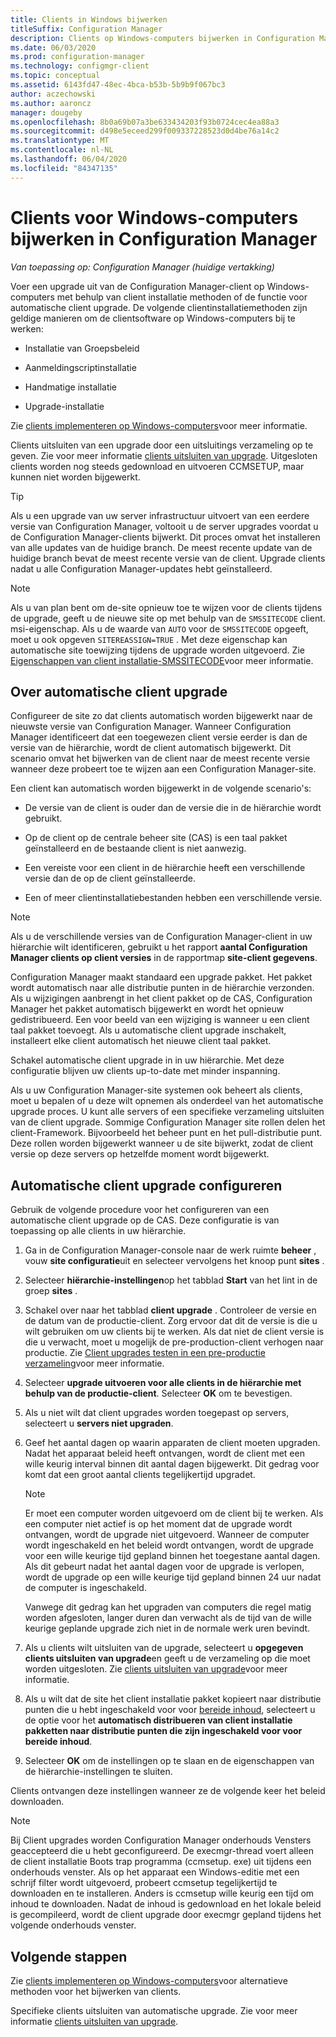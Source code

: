 ```yaml
---
title: Clients in Windows bijwerken
titleSuffix: Configuration Manager
description: Clients op Windows-computers bijwerken in Configuration Manager.
ms.date: 06/03/2020
ms.prod: configuration-manager
ms.technology: configmgr-client
ms.topic: conceptual
ms.assetid: 6143fd47-48ec-4bca-b53b-5b9b9f067bc3
author: aczechowski
ms.author: aaroncz
manager: dougeby
ms.openlocfilehash: 8b0a69b07a3be633434203f93b0724cec4ea88a3
ms.sourcegitcommit: d498e5eceed299f009337228523d0d4be76a14c2
ms.translationtype: MT
ms.contentlocale: nl-NL
ms.lasthandoff: 06/04/2020
ms.locfileid: "84347135"
---
```

# <a name="how-to-upgrade-clients-for-windows-computers-in-configuration-manager"></a>Clients voor Windows-computers bijwerken in Configuration Manager

*Van toepassing op: Configuration Manager (huidige vertakking)*

Voer een upgrade uit van de Configuration Manager-client op Windows-computers met behulp van client installatie methoden of de functie voor automatische client upgrade. De volgende clientinstallatiemethoden zijn geldige manieren om de clientsoftware op Windows-computers bij te werken:  

- Installatie van Groepsbeleid  

- Aanmeldingscriptinstallatie  

- Handmatige installatie  

- Upgrade-installatie  

Zie [clients implementeren op Windows-computers](../../deploy/deploy-clients-to-windows-computers.md)voor meer informatie.

Clients uitsluiten van een upgrade door een uitsluitings verzameling op te geven. Zie voor meer informatie [clients uitsluiten van upgrade](exclude-clients-windows.md). Uitgesloten clients worden nog steeds gedownload en uitvoeren CCMSETUP, maar kunnen niet worden bijgewerkt.

> [!TIP]  
> Als u een upgrade van uw server infrastructuur uitvoert van een eerdere versie van Configuration Manager, voltooit u de server upgrades voordat u de Configuration Manager-clients bijwerkt. Dit proces omvat het installeren van alle updates van de huidige branch. De meest recente update van de huidige branch bevat de meest recente versie van de client. Upgrade clients nadat u alle Configuration Manager-updates hebt geïnstalleerd.

> [!NOTE]
> Als u van plan bent om de-site opnieuw toe te wijzen voor de clients tijdens de upgrade, geeft u de nieuwe site op met behulp van de `SMSSITECODE` client. msi-eigenschap. Als u de waarde van `AUTO` voor de `SMSSITECODE` opgeeft, moet u ook opgeven `SITEREASSIGN=TRUE` . Met deze eigenschap kan automatische site toewijzing tijdens de upgrade worden uitgevoerd. Zie [Eigenschappen van client installatie-SMSSITECODE](../../deploy/about-client-installation-properties.md#smssitecode)voor meer informatie.

## <a name="about-automatic-client-upgrade"></a><a name="bkmk_autoupdate"></a>Over automatische client upgrade

Configureer de site zo dat clients automatisch worden bijgewerkt naar de nieuwste versie van Configuration Manager. Wanneer Configuration Manager identificeert dat een toegewezen client versie eerder is dan de versie van de hiërarchie, wordt de client automatisch bijgewerkt. Dit scenario omvat het bijwerken van de client naar de meest recente versie wanneer deze probeert toe te wijzen aan een Configuration Manager-site.  

Een client kan automatisch worden bijgewerkt in de volgende scenario's:  

- De versie van de client is ouder dan de versie die in de hiërarchie wordt gebruikt.  

- Op de client op de centrale beheer site (CAS) is een taal pakket geïnstalleerd en de bestaande client is niet aanwezig.  

- Een vereiste voor een client in de hiërarchie heeft een verschillende versie dan de op de client geïnstalleerde.  

- Een of meer clientinstallatiebestanden hebben een verschillende versie.  

> [!NOTE]  
> Als u de verschillende versies van de Configuration Manager-client in uw hiërarchie wilt identificeren, gebruikt u het rapport **aantal Configuration Manager clients op client versies** in de rapportmap **site-client gegevens**.  

Configuration Manager maakt standaard een upgrade pakket. Het pakket wordt automatisch naar alle distributie punten in de hiërarchie verzonden. Als u wijzigingen aanbrengt in het client pakket op de CAS, Configuration Manager het pakket automatisch bijgewerkt en wordt het opnieuw gedistribueerd. Een voor beeld van een wijziging is wanneer u een client taal pakket toevoegt. Als u automatische client upgrade inschakelt, installeert elke client automatisch het nieuwe client taal pakket.

Schakel automatische client upgrade in in uw hiërarchie. Met deze configuratie blijven uw clients up-to-date met minder inspanning.  

Als u uw Configuration Manager-site systemen ook beheert als clients, moet u bepalen of u deze wilt opnemen als onderdeel van het automatische upgrade proces. U kunt alle servers of een specifieke verzameling uitsluiten van de client upgrade. Sommige Configuration Manager site rollen delen het client-Framework. Bijvoorbeeld het beheer punt en het pull-distributie punt. Deze rollen worden bijgewerkt wanneer u de site bijwerkt, zodat de client versie op deze servers op hetzelfde moment wordt bijgewerkt.

## <a name="configure-automatic-client-upgrade"></a><a name="bkmk_configure"></a>Automatische client upgrade configureren

Gebruik de volgende procedure voor het configureren van een automatische client upgrade op de CAS. Deze configuratie is van toepassing op alle clients in uw hiërarchie.  

1. Ga in de Configuration Manager-console naar de werk ruimte **beheer** , vouw **site configuratie**uit en selecteer vervolgens het knoop punt **sites** .  

1. Selecteer **hiërarchie-instellingen**op het tabblad **Start** van het lint in de groep **sites** .  

1. Schakel over naar het tabblad **client upgrade** . Controleer de versie en de datum van de productie-client. Zorg ervoor dat dit de versie is die u wilt gebruiken om uw clients bij te werken. Als dat niet de client versie is die u verwacht, moet u mogelijk de pre-production-client verhogen naar productie. Zie [Client upgrades testen in een pre-productie verzameling](test-client-upgrades.md)voor meer informatie.  

1. Selecteer **upgrade uitvoeren voor alle clients in de hiërarchie met behulp van de productie-client**. Selecteer **OK** om te bevestigen.  

1. Als u niet wilt dat client upgrades worden toegepast op servers, selecteert u **servers niet upgraden**.  

1. Geef het aantal dagen op waarin apparaten de client moeten upgraden. Nadat het apparaat beleid heeft ontvangen, wordt de client met een wille keurig interval binnen dit aantal dagen bijgewerkt. Dit gedrag voor komt dat een groot aantal clients tegelijkertijd upgradet.

    > [!NOTE]
    > Er moet een computer worden uitgevoerd om de client bij te werken. Als een computer niet actief is op het moment dat de upgrade wordt ontvangen, wordt de upgrade niet uitgevoerd. Wanneer de computer wordt ingeschakeld en het beleid wordt ontvangen, wordt de upgrade voor een wille keurige tijd gepland binnen het toegestane aantal dagen. Als dit gebeurt nadat het aantal dagen voor de upgrade is verlopen, wordt de upgrade op een wille keurige tijd gepland binnen 24 uur nadat de computer is ingeschakeld.
    >
    > Vanwege dit gedrag kan het upgraden van computers die regel matig worden afgesloten, langer duren dan verwacht als de tijd van de wille keurige geplande upgrade zich niet in de normale werk uren bevindt.

1. Als u clients wilt uitsluiten van de upgrade, selecteert u **opgegeven clients uitsluiten van upgrade**en geeft u de verzameling op die moet worden uitgesloten. Zie [clients uitsluiten van upgrade](exclude-clients-windows.md)voor meer informatie.

1. Als u wilt dat de site het client installatie pakket kopieert naar distributie punten die u hebt ingeschakeld voor voor [bereide inhoud](../../../plan-design/hierarchy/manage-network-bandwidth.md#BKMK_PrestagingContent), selecteert u de optie voor het **automatisch distribueren van client installatie pakketten naar distributie punten die zijn ingeschakeld voor voor bereide inhoud**.  

1. Selecteer **OK** om de instellingen op te slaan en de eigenschappen van de hiërarchie-instellingen te sluiten.

Clients ontvangen deze instellingen wanneer ze de volgende keer het beleid downloaden.

> [!NOTE]
> Bij Client upgrades worden Configuration Manager onderhouds Vensters geaccepteerd die u hebt geconfigureerd. De execmgr-thread voert alleen de client installatie Boots trap programma (ccmsetup. exe) uit tijdens een onderhouds venster. Als op het apparaat een Windows-editie met een schrijf filter wordt uitgevoerd, probeert ccmsetup tegelijkertijd te downloaden en te installeren. Anders is ccmsetup wille keurig een tijd om inhoud te downloaden. Nadat de inhoud is gedownload en het lokale beleid is gecompileerd, wordt de client upgrade door execmgr gepland tijdens het volgende onderhouds venster.<!-- SCCMDocs#896 -->

## <a name="next-steps"></a>Volgende stappen

Zie [clients implementeren op Windows-computers](../../deploy/deploy-clients-to-windows-computers.md)voor alternatieve methoden voor het bijwerken van clients.

Specifieke clients uitsluiten van automatische upgrade. Zie voor meer informatie [clients uitsluiten van upgrade](exclude-clients-windows.md).
